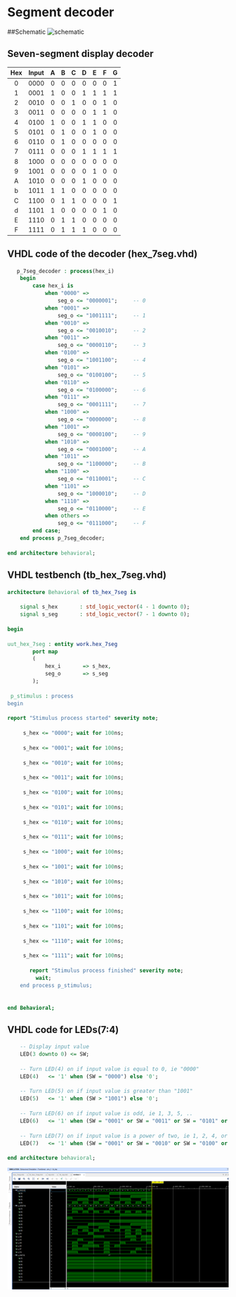 # Segment decoder
##Schematic
![schematic](images/schematic.png)

## Seven-segment display decoder
| **Hex** | **Input** | **A** | **B** | **C** | **D** | **E** | **F** | **G** |
| :-: | :-: | :-: | :-: | :-: | :-: | :-: | :-: | :-: |
| 0 | 0000 | 0 | 0 | 0 | 0 | 0 | 0 | 1 |
| 1 | 0001 | 1 | 0 | 0 | 1 | 1 | 1 | 1 |
| 2 | 0010 | 0 | 0 | 1 | 0 | 0 | 1 | 0 |
| 3 | 0011 | 0 | 0 | 0 | 0 | 1 | 1 | 0 |
| 4 | 0100 | 1 | 0 | 0 | 1 | 1 | 0 | 0 |
| 5 | 0101 | 0 | 1 | 0 | 0 | 1 | 0 | 0 |
| 6 | 0110 | 0 | 1 | 0 | 0 | 0 | 0 | 0 |
| 7 | 0111 | 0 | 0 | 0 | 1 | 1 | 1 | 1 |
| 8 | 1000 | 0 | 0 | 0 | 0 | 0 | 0 | 0 |
| 9 | 1001 | 0 | 0 | 0 | 0 | 1 | 0 | 0 |
| A | 1010 | 0 | 0 | 0 | 1 | 0 | 0 | 0 |
| b | 1011 | 1 | 1 | 0 | 0 | 0 | 0 | 0 |
| C | 1100 | 0 | 1 | 1 | 0 | 0 | 0 | 1 |
| d | 1101 | 1 | 0 | 0 | 0 | 0 | 1 | 0 |
| E | 1110 | 0 | 1 | 1 | 0 | 0 | 0 | 0 |
| F | 1111 | 0 | 1 | 1 | 1 | 0 | 0 | 0 |

## VHDL code of the decoder (hex_7seg.vhd)
```vhdl
   p_7seg_decoder : process(hex_i)
    begin
        case hex_i is
            when "0000" =>
                seg_o <= "0000001";     -- 0
            when "0001" =>
                seg_o <= "1001111";     -- 1
            when "0010" =>
                seg_o <= "0010010";     -- 2
            when "0011" =>
                seg_o <= "0000110";     -- 3
            when "0100" =>
                seg_o <= "1001100";     -- 4
            when "0101" =>
                seg_o <= "0100100";     -- 5
            when "0110" =>
                seg_o <= "0100000";     -- 6
            when "0111" =>
                seg_o <= "0001111";     -- 7
            when "1000" =>
                seg_o <= "0000000";     -- 8
            when "1001" =>
                seg_o <= "0000100";     -- 9
            when "1010" =>
                seg_o <= "0001000";     -- A
            when "1011" =>
                seg_o <= "1100000";     -- B
            when "1100" =>
                seg_o <= "0110001";     -- C
            when "1101" =>
                seg_o <= "1000010";     -- D
            when "1110" =>
                seg_o <= "0110000";     -- E
            when others =>
                seg_o <= "0111000";     -- F
        end case;
    end process p_7seg_decoder;

end architecture behavioral;
```
## VHDL testbench (tb_hex_7seg.vhd)
```vhdl
architecture Behavioral of tb_hex_7seg is

    signal s_hex       : std_logic_vector(4 - 1 downto 0);
    signal s_seg       : std_logic_vector(7 - 1 downto 0);

begin

uut_hex_7seg : entity work.hex_7seg
        port map
        (
            hex_i       => s_hex,
            seg_o       => s_seg           
        );

 p_stimulus : process
begin

report "Stimulus process started" severity note;

     s_hex <= "0000"; wait for 100ns;
      
     s_hex <= "0001"; wait for 100ns;
     
     s_hex <= "0010"; wait for 100ns;
     
     s_hex <= "0011"; wait for 100ns;
     
     s_hex <= "0100"; wait for 100ns;
     
     s_hex <= "0101"; wait for 100ns;
     
     s_hex <= "0110"; wait for 100ns;
     
     s_hex <= "0111"; wait for 100ns;
     
     s_hex <= "1000"; wait for 100ns;
     
     s_hex <= "1001"; wait for 100ns;
 
     s_hex <= "1010"; wait for 100ns;
 
     s_hex <= "1011"; wait for 100ns;
 
     s_hex <= "1100"; wait for 100ns;
 
     s_hex <= "1101"; wait for 100ns;
 
     s_hex <= "1110"; wait for 100ns;
 
     s_hex <= "1111"; wait for 100ns;
     
       report "Stimulus process finished" severity note;
         wait;
    end process p_stimulus;
    

end Behavioral;
```
## VHDL code for LEDs(7:4)
```vhdl
    -- Display input value
    LED(3 downto 0) <= SW;

    -- Turn LED(4) on if input value is equal to 0, ie "0000"
    LED(4)   <= '1' when (SW = "0000") else '0';
    
    -- Turn LED(5) on if input value is greater than "1001"
    LED(5)   <= '1' when (SW > "1001") else '0';
    
    -- Turn LED(6) on if input value is odd, ie 1, 3, 5, ..    
    LED(6)   <= '1' when (SW = "0001" or SW = "0011" or SW = "0101" or SW = "0111" or SW = "1001" or SW = "1011" or SW = "1101" or SW = "1111") else '0';
    
    -- Turn LED(7) on if input value is a power of two, ie 1, 2, 4, or 8
    LED(7)   <= '1' when (SW = "0001" or SW = "0010" or SW = "0100" or SW = "1000") else '0';

end architecture behavioral;
```
![screenshot](images/ss.png)
